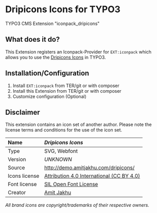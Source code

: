 # Dripicons Icons for TYPO3

TYPO3 CMS Extension "iconpack_dripicons"


## What does it do?

This Extension registers an Iconpack-Provider for `EXT:iconpack` which allows you to use the [Dripicons Icons](http://demo.amitjakhu.com/dripicons/) in TYPO3.


## Installation/Configuration

1. Install `EXT:iconpack` from TER/git or with composer
2. Install this Extension from TER/git or with composer
3. Customize configuration (Optional)


## Disclaimer

This extension contains an icon set of another author. Please note the license terms and conditions for the use of the icon set.

| Name | *Dripicons Icons* |
|:--|:--|
| Type | SVG, Webfont |
| Version | *UNKNOWN* |
| Source | http://demo.amitjakhu.com/dripicons/ |
| Icons license | [Attribution 4.0 International (CC BY 4.0)](http://creativecommons.org/licenses/by/4.0/) |
| Font license | [SIL Open Font License](http://scripts.sil.org/cms/scripts/page.php?site_id=nrsi&id=OFL) |
| Creator | [Amit Jakhu](www.amitjakhu.com) |

*All brand icons are copyright/trademarks of their respective owners.*
